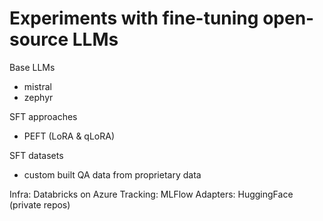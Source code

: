 # Experiments with fine-tuning open-source LLMs

Base LLMs
  - mistral
  - zephyr

SFT approaches
  - PEFT (LoRA & qLoRA)

SFT datasets
  - custom built QA data from proprietary data

Infra: Databricks on Azure
Tracking: MLFlow
Adapters: HuggingFace (private repos)
